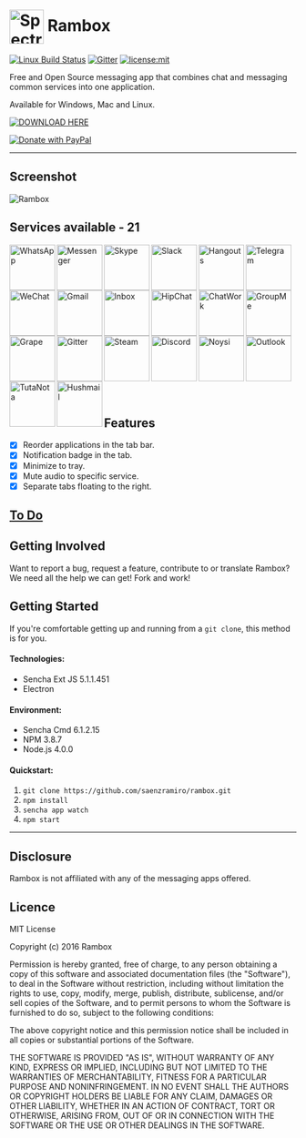 <img src="https://raw.githubusercontent.com/saenzramiro/rambox/master/resources/Icon.png" width="60px" align="center" alt="Spectron icon"> Rambox
===================

[![Linux Build Status](https://travis-ci.org/saenzramiro/rambox.svg?branch=master)](https://travis-ci.org/saenzramiro/rambox)
[![Gitter](https://badges.gitter.im/saenzramiro/rambox.svg)](https://gitter.im/saenzramiro/rambox?utm_source=badge&utm_medium=badge&utm_campaign=pr-badge)
[![license:mit](https://img.shields.io/badge/license-mit-blue.svg)](https://opensource.org/licenses/MIT)

Free and Open Source messaging app that combines chat and messaging common services into one application.

Available for Windows, Mac and Linux.

[![DOWNLOAD HERE](http://windows7-8activator.com/wp-content/uploads/2015/04/button1.png)](https://getrambox.herokuapp.com/download)

[![Donate with PayPal](https://img.shields.io/badge/Donate-PayPal-green.svg)](https://www.paypal.com/cgi-bin/webscr?cmd=_s-xclick&hosted_button_id=WU75QWS7LH2CA)

----------

## Screenshot

![Rambox](http://rambox.pro/images/img-01.png)

## Services available - 21

<img src="https://raw.githubusercontent.com/saenzramiro/rambox/master/resources/icons/whatsapp.png" alt="WhatsApp" title="WhatsApp" width="80" align="left"><img src="https://raw.githubusercontent.com/saenzramiro/rambox/master/resources/icons/messenger.png" alt="Messenger" title="Messenger" width="80" align="left"><img src="https://raw.githubusercontent.com/saenzramiro/rambox/master/resources/icons/skype.png" alt="Skype" title="Skype" width="80" align="left"><img src="https://raw.githubusercontent.com/saenzramiro/rambox/master/resources/icons/slack.png" alt="Slack" title="Slack" width="80" align="left"><img src="https://raw.githubusercontent.com/saenzramiro/rambox/master/resources/icons/hangouts.png" alt="Hangouts" title="Hangouts" width="80" align="left"><img src="https://raw.githubusercontent.com/saenzramiro/rambox/master/resources/icons/telegram.png" alt="Telegram" title="Telegram" width="80" align="left"><img src="https://raw.githubusercontent.com/saenzramiro/rambox/master/resources/icons/wechat.png" alt="WeChat" title="WeChat" width="80" align="left"><img src="https://raw.githubusercontent.com/saenzramiro/rambox/master/resources/icons/gmail.png" alt="Gmail" title="Gmail" width="80" align="left"><img src="https://raw.githubusercontent.com/saenzramiro/rambox/master/resources/icons/inbox.png" alt="Inbox" title="Inbox" width="80" align="left"><img src="https://raw.githubusercontent.com/saenzramiro/rambox/master/resources/icons/hipchat.png" alt="HipChat" title="HipChat" width="80" align="left"><img src="https://raw.githubusercontent.com/saenzramiro/rambox/master/resources/icons/chatwork.png" alt="ChatWork" title="ChatWork" width="80" align="left"><img src="https://raw.githubusercontent.com/saenzramiro/rambox/master/resources/icons/groupme.png" alt="GroupMe" title="GroupMe" width="80" align="left"><img src="https://raw.githubusercontent.com/saenzramiro/rambox/master/resources/icons/grape.png" alt="Grape" title="Grape" width="80" align="left"><img src="https://raw.githubusercontent.com/saenzramiro/rambox/master/resources/icons/gitter.png" alt="Gitter" title="Gitter" width="80" align="left"><img src="https://raw.githubusercontent.com/saenzramiro/rambox/master/resources/icons/steam.png" alt="Steam" title="Steam" width="80" align="left"><img src="https://raw.githubusercontent.com/saenzramiro/rambox/master/resources/icons/discord.png" alt="Discord" title="Discord" width="80" align="left"><img src="https://raw.githubusercontent.com/saenzramiro/rambox/master/resources/icons/noysi.png" alt="Noysi" title="Noysi" width="80" align="left"><img src="https://raw.githubusercontent.com/saenzramiro/rambox/master/resources/icons/outlook.png" alt="Outlook" title="Outlook" width="80" align="left"><img src="https://raw.githubusercontent.com/saenzramiro/rambox/master/resources/icons/tutanota.png" alt="TutaNota" title="TutaNota" width="80" align="left"><img src="https://raw.githubusercontent.com/saenzramiro/rambox/master/resources/icons/hushmail.png" alt="Hushmail" title="Hushmail" width="80" align="left">

<br><br><br><br><br><br><br><br><br><br><br><br><br><br><br><br>

## Features

- [x] Reorder applications in the tab bar.
- [x] Notification badge in the tab.
- [x] Minimize to tray.
- [x] Mute audio to specific service.
- [x] Separate tabs floating to the right.

## [To Do](https://github.com/saenzramiro/rambox/blob/master/TODO.md)

## Getting Involved

Want to report a bug, request a feature, contribute to or translate Rambox? We need all the help we can get! Fork and work!

## Getting Started

If you're comfortable getting up and running from a `git clone`, this method is for you.

#### Technologies:

* Sencha Ext JS 5.1.1.451
* Electron

#### Environment:

* Sencha Cmd 6.1.2.15
* NPM 3.8.7
* Node.js 4.0.0

#### Quickstart:

1. `git clone https://github.com/saenzramiro/rambox.git`
2. `npm install`
3. `sencha app watch`
4. `npm start`

----------

Disclosure
-------------------

Rambox is not affiliated with any of the messaging apps offered.

Licence
-------------------

MIT License

Copyright (c) 2016 Rambox

Permission is hereby granted, free of charge, to any person obtaining a copy
of this software and associated documentation files (the "Software"), to deal
in the Software without restriction, including without limitation the rights
to use, copy, modify, merge, publish, distribute, sublicense, and/or sell
copies of the Software, and to permit persons to whom the Software is
furnished to do so, subject to the following conditions:

The above copyright notice and this permission notice shall be included in all
copies or substantial portions of the Software.

THE SOFTWARE IS PROVIDED "AS IS", WITHOUT WARRANTY OF ANY KIND, EXPRESS OR
IMPLIED, INCLUDING BUT NOT LIMITED TO THE WARRANTIES OF MERCHANTABILITY,
FITNESS FOR A PARTICULAR PURPOSE AND NONINFRINGEMENT. IN NO EVENT SHALL THE
AUTHORS OR COPYRIGHT HOLDERS BE LIABLE FOR ANY CLAIM, DAMAGES OR OTHER
LIABILITY, WHETHER IN AN ACTION OF CONTRACT, TORT OR OTHERWISE, ARISING FROM,
OUT OF OR IN CONNECTION WITH THE SOFTWARE OR THE USE OR OTHER DEALINGS IN THE
SOFTWARE.
